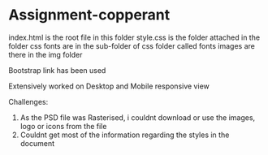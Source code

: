 # Assignment-copperant
index.html is the root file in this folder
style.css is the folder attached in the folder css
fonts are in the sub-folder of css folder called fonts
images are there in the img folder

Bootstrap link has been used

Extensively worked on Desktop and Mobile responsive view

Challenges:
1. As the PSD file was Rasterised, i couldnt download or use the images, logo or icons from the file
2. Couldnt get most of the information regarding the styles in the document